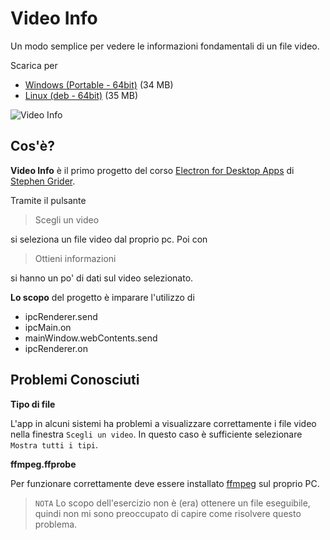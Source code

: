 # Video Info

Un modo semplice per vedere le informazioni fondamentali di un file video.

Scarica per
  * [Windows (Portable - 64bit)](http://stranianelli.com/app/videoinfo/VideoInfo1.0.0.exe) (34 MB)
  * [Linux (deb - 64bit)](http://stranianelli.com/app/videoinfo/videoinfo_1.0.0_amd64.deb) (35 MB)

![Video Info](https://raw.githubusercontent.com/el3um4s/electron-videoinfo/master/materialeVario/screenshot.png)

## Cos'è?

**Video Info** è il primo progetto del corso [Electron for Desktop Apps](https://www.udemy.com/electron-react-tutorial/) di [Stephen Grider](https://twitter.com/ste_grider).

Tramite il pulsante

> Scegli un video

si seleziona un file video dal proprio pc. Poi con

> Ottieni informazioni

si hanno un po' di dati sul video selezionato.

**Lo scopo** del progetto è imparare l'utilizzo di

- ipcRenderer.send
- ipcMain.on
- mainWindow.webContents.send
- ipcRenderer.on

## Problemi Conosciuti

**Tipo di file**

L'app in alcuni sistemi ha problemi a visualizzare correttamente i file video nella finestra `Scegli un video`. In questo caso è sufficiente selezionare `Mostra tutti i tipi`.

**ffmpeg.ffprobe**

Per funzionare correttamente deve essere installato [ffmpeg](https://www.ffmpeg.org/) sul proprio PC.

> `NOTA` Lo scopo dell'esercizio non è (era) ottenere un file eseguibile, quindi non mi sono preoccupato di capire come risolvere questo problema.
